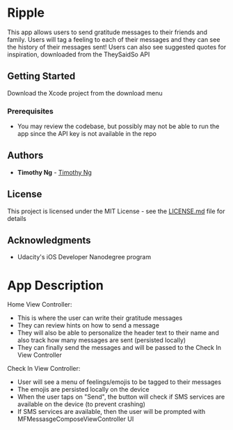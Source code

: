 # Ripple

This app allows users to send gratitude messages to their friends and family. Users will tag a feeling to each of 
their messages and they can see the history of their messages sent! Users can also see suggested quotes for inspiration, 
downloaded from the TheySaidSo API

## Getting Started

Download the Xcode project from the download menu

### Prerequisites

- You may review the codebase, but possibly may not be able to run the app since the API key is not available in the repo




## Authors

* **Timothy Ng** - [Timothy Ng](https://github.com/ncytimothy)

## License

This project is licensed under the MIT License - see the [LICENSE.md](LICENSE.md) file for details

## Acknowledgments

* Udacity's iOS Developer Nanodegree program


# App Description
Home View Controller: 
- This is where the user can write their gratitude messages
- They can review hints on how to send a message
- They will also be able to personalize the header text to their name and also track how many messages are sent (persisted locally)
- They can finally send the messages and will be passed to the Check In View Controller

Check In View Controller:
- User will see a menu of feelings/emojis to be tagged to their messages
- The emojis are persisted locally on the device 
- When the user taps on "Send", the button will check if SMS services are available on the device (to prevent crashing)
- If SMS services are available, then the user will be prompted with MFMessasgeComposeViewController UI
